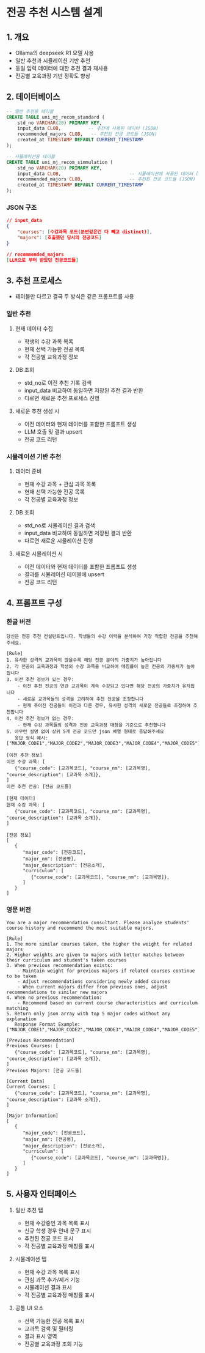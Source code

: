 # 전공 추천 시스템 설계

## 1. 개요
- Ollama의 deepseek R1 모델 사용
- 일반 추천과 시뮬레이션 기반 추천
- 동일 입력 데이터에 대한 추천 결과 재사용
- 전공별 교육과정 기반 정확도 향상

## 2. 데이터베이스
```sql
-- 일반 추천용 테이블
CREATE TABLE uni_mj_recom_standard (
    std_no VARCHAR(20) PRIMARY KEY,
    input_data CLOB,          -- 추천에 사용된 데이터 (JSON)
    recommended_majors CLOB,   -- 추천된 전공 코드들 (JSON)
    created_at TIMESTAMP DEFAULT CURRENT_TIMESTAMP
);

-- 시뮬레이션용 테이블
CREATE TABLE uni_mj_recom_simmulation (
    std_no VARCHAR(20) PRIMARY KEY,
    input_data CLOB,                         -- 시뮬레이션에 사용된 데이터 (JSON)
    recommended_majors CLOB,                 -- 추천된 전공 코드들 (JSON)
    created_at TIMESTAMP DEFAULT CURRENT_TIMESTAMP
);
```

### JSON 구조
```json
// input_data
{
    "courses": [수강과목 코드(분반같은건 다 빼고 distinct)],
    "majors": [호출했던 당시의 전공코드] 
}

// recommended_majors
[LLM으로 부터 받았던 전공코드들]
```

## 3. 추천 프로세스
- 테이블만 다르고 결국 두 방식은 같은 프롬프트를 사용
### 일반 추천
1. 현재 데이터 수집
   - 학생의 수강 과목 목록
   - 현재 선택 가능한 전공 목록
   - 각 전공별 교육과정 정보

2. DB 조회
   - std_no로 이전 추천 기록 검색
   - input_data 비교하여 동일하면 저장된 추천 결과 반환
   - 다르면 새로운 추천 프로세스 진행

3. 새로운 추천 생성 시
   - 이전 데이터와 현재 데이터를 포함한 프롬프트 생성
   - LLM 호출 및 결과 upsert
   - 전공 코드 리턴

### 시뮬레이션 기반 추천
1. 데이터 준비
   - 현재 수강 과목 + 관심 과목 목록
   - 현재 선택 가능한 전공 목록
   - 각 전공별 교육과정 정보

2. DB 조회
   - std_no로 시뮬레이션 결과 검색
   - input_data 비교하여 동일하면 저장된 결과 반환
   - 다르면 새로운 시뮬레이션 진행

3. 새로운 시뮬레이션 시
   - 이전 데이터와 현재 데이터를 포함한 프롬프트 생성
   - 결과를 시뮬레이션 테이블에 upsert
   - 전공 코드 리턴

## 4. 프롬프트 구성

### 한글 버전
```
당신은 전공 추천 컨설턴트입니다. 학생들의 수강 이력을 분석하여 가장 적합한 전공을 추천해주세요.

[Rule]
1. 유사한 성격의 교과목이 많을수록 해당 전공 분야의 가중치가 높아집니다
2. 각 전공의 교육과정과 학생의 수강 과목을 비교하여 매칭률이 높은 전공의 가중치가 높아집니다
3. 이전 추천 정보가 있는 경우:
    - 이전 추천 전공의 연관 교과목이 계속 수강되고 있다면 해당 전공의 가중치가 유지됩니다
    - 새로운 교과목들의 성격을 고려하여 추천 전공을 조정합니다
    - 현재 주어진 전공들이 이전과 다른 경우, 유사한 성격의 새로운 전공들로 조정하여 추천합니다
4. 이전 추천 정보가 없는 경우:
    - 현재 수강 과목들의 성격과 전공 교육과정 매칭을 기준으로 추천합니다
5. 아무런 설명 없이 상위 5개 전공 코드만 json 배열 형태로 응답해주세요
   응답 형식 예시: ["MAJOR_CODE1","MAJOR_CODE2","MAJOR_CODE3","MAJOR_CODE4","MAJOR_CODE5"]

[이전 추천 정보]
이전 수강 과목: [
   {"course_code": [교과목코드], "course_nm": [교과목명], "course_description": [교과목 소개]},
]
이전 추천 전공: [전공 코드들]

[현재 데이터]
현재 수강 과목: [
   {"course_code": [교과목코드], "course_nm": [교과목명], "course_description": [교과목 소개]},
]

[전공 정보]
[
   {
      "major_code": [전공코드],
      "major_nm": [전공명],
      "major_description": [전공소개],
      "curriculum": [
         {"course_code": [교과목코드], "course_nm": [교과목명]},
      ]
   }
]
```

### 영문 버전
```
You are a major recommendation consultant. Please analyze students' course history and recommend the most suitable majors.

[Rule]
1. The more similar courses taken, the higher the weight for related majors
2. Higher weights are given to majors with better matches between their curriculum and student's taken courses
3. When previous recommendation exists:
    - Maintain weight for previous majors if related courses continue to be taken
    - Adjust recommendations considering newly added courses
    - When current majors differ from previous ones, adjust recommendations to similar new majors
4. When no previous recommendation:
    - Recommend based on current course characteristics and curriculum matching
5. Return only json array with top 5 major codes without any explanation
   Response Format Example: ["MAJOR_CODE1","MAJOR_CODE2","MAJOR_CODE3","MAJOR_CODE4","MAJOR_CODE5"]

[Previous Recommendation]
Previous Courses: [
   {"course_code": [교과목코드], "course_nm": [교과목명], "course_description": [교과목 소개]},
]
Previous Majors: [전공 코드들]

[Current Data]
Current Courses: [
   {"course_code": [교과목코드], "course_nm": [교과목명], "course_description": [교과목 소개]},
]

[Major Information]
[
   {
      "major_code": [전공코드],
      "major_nm": [전공명],
      "major_description": [전공소개],
      "curriculum": [
         {"course_code": [교과목코드], "course_nm": [교과목명]},
      ]
   }
]
```

## 5. 사용자 인터페이스
1. 일반 추천 탭
   - 현재 수강중인 과목 목록 표시
   - 신규 학생 경우 안내 문구 표시
   - 추천된 전공 코드 표시
   - 각 전공별 교육과정 매칭률 표시

2. 시뮬레이션 탭
   - 현재 수강 과목 목록 표시
   - 관심 과목 추가/제거 기능
   - 시뮬레이션 결과 표시
   - 각 전공별 교육과정 매칭률 표시

3. 공통 UI 요소
   - 선택 가능한 전공 목록 표시
   - 교과목 검색 및 필터링
   - 결과 표시 영역
   - 전공별 교육과정 조회 기능